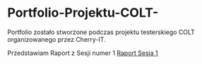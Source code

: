 # Portfolio-Projektu-COLT-
Portfolio zostało stworzone podczas projektu testerskiego COLT organizowanego przez Cherry-IT. 

Przedstawiam Raport z Sesji numer 1
<a href="https://docs.google.com/document/d/1OeFQE2wfHhxakh7S-R-O3MrwOzTqKSP-/edit?usp=sharing&ouid=109036235607774440541&rtpof=true&sd=true"> Raport Sesja 1</a>
